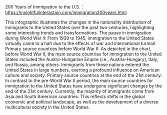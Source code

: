 200 Years of Immigration to the U.S.：https://insightfulinteraction.com/immigration200years.html


This infographic illustrates the changes in the nationality distribution of immigrants to the United States over the past two centuries, highlighting some interesting trends and 
transformations. The pause in immigration during World War II: From 1939 to 1945, immigration to the United States virtually came to a halt due to the effects of war and 
international turmoil. Primary source countries before World War II: As depicted in the chart, before World War II, the main source countries for immigration to the United
States included the Austro-Hungarian Empire (i.e., Austria-Hungary), Italy, and Russia, among others. Immigrants from these nations entered the United States in large numbers, 
exerting a profound influence on American culture and society. Primary source countries at the end of the 21st century: In contrast to the pre-World War II period, the main 
source countries for immigration to the United States have undergone significant changes by the end of the 21st century. Currently, the majority of immigrants come from Asia and 
South American countries. This reflects shifts in the global economic and political landscape, as well as the development of a diverse multicultural society in the United States.

